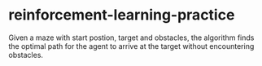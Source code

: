 # reinforcement-learning-practice
Given a maze with start postion, target and obstacles, the algorithm finds the optimal path for the agent to arrive at the target without encountering obstacles.

